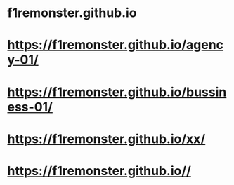 # f1remonster.github.io
# https://f1remonster.github.io/agency-01/
# https://f1remonster.github.io/bussiness-01/
# https://f1remonster.github.io/xx/
# https://f1remonster.github.io//
